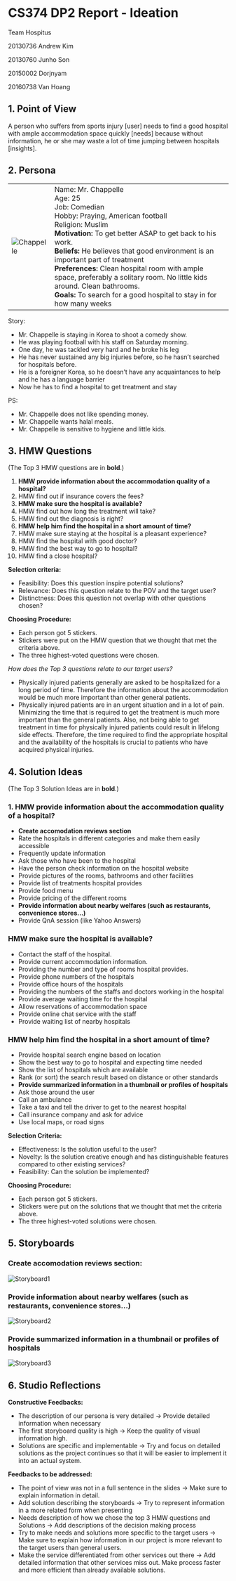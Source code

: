 # CS374 DP2 Report - Ideation

Team Hospitus

20130736 Andrew Kim

20130760 Junho Son

20150002 Dorjnyam

20160738 Van Hoang


## 1. Point of View

A person who suffers from sports injury [user] needs to find a good hospital with ample accommodation space quickly [needs] because without information, he or she may waste a lot of time jumping between hospitals [insights]. 


## 2. Persona

|       |       |
|-------|:------|
| ![Chappelle](https://raw.githubusercontent.com/andrewpk95/CS374_Hospitus/master/DP2_Report/Chappelle.png) | Name: Mr. Chappelle<br/> Age: 25<br/> Job: Comedian<br/> Hobby: Praying, American football<br/> Religion: Muslim<br/> **Motivation:** To get better ASAP to get back to his work.<br/> **Beliefs:** He believes that good environment is an important part of treatment<br/> **Preferences:** Clean hospital room with ample space, preferably a solitary room. No little kids around. Clean bathrooms.<br/> **Goals:** To search for a good hospital to stay in for how many weeks|

Story: 
- Mr. Chappelle is staying in Korea to shoot a comedy show.
- He was playing football with his staff on Saturday morning. 
- One day, he was tackled very hard and he broke his leg 
- He has never sustained any big injuries before, so he hasn’t searched for hospitals before.
- He is a foreigner Korea, so he doesn’t have any acquaintances to help and he has a language barrier
- Now he has to find a hospital to get treatment and stay

PS:
- Mr. Chappelle does not like spending money.
- Mr. Chappelle wants halal meals.
- Mr. Chappelle is sensitive to hygiene and little kids.


## 3. HMW Questions

(The Top 3 HMW questions are in **bold**.)

1. **HMW provide information about the accommodation quality of a hospital?**
2. HMW find out if insurance covers the fees?
3. **HMW make sure the hospital is available?**
4. HMW find out how long the treatment will take?
5. HMW find out the diagnosis is right?
6. **HMW help him find the hospital in a short amount of time?**
7. HMW make sure staying at the hospital is a pleasant experience?
8. HMW find the hospital with good doctor?
9. HMW find the best way to go to hospital?
10. HMW find a close hospital?

**Selection criteria:**
- Feasibility: Does this question inspire potential solutions?
- Relevance: Does this question relate to the POV and the target user?
- Distinctness: Does this question not overlap with other questions chosen?

**Choosing Procedure:**
- Each person got 5 stickers.
- Stickers were put on the HMW question that we thought that met the criteria above. 
- The three highest-voted questions were chosen. 

*How does the Top 3 questions relate to our target users?*
- Physically injured patients generally are asked to be hospitalized for a long period of time. Therefore the information about the accommodation would be much more important than other general patients.
- Physically injured patients are in an urgent situation and in a lot of pain. Minimizing the time that is required to get the treatment is much more important than the general patients. Also, not being able to get treatment in time for physically injured patients could result in lifelong side effects. Therefore, the time required to find the appropriate hospital and the availability of the hospitals is crucial to patients who have acquired physical injuries.


## 4. Solution Ideas

(The Top 3 Solution Ideas are in **bold**.)

### 1. HMW provide information about the accommodation quality of a hospital?
- **Create accomodation reviews section**
- Rate the hospitals in different categories and make them easily accessible
- Frequently update information
- Ask those who have been to the hospital
- Have the person check information on the hospital website
- Provide pictures of the rooms, bathrooms and other facilities
- Provide list of treatments hospital provides
- Provide food menu
- Provide pricing of the different rooms
- **Provide information about nearby welfares (such as restaurants, convenience stores…)**
- Provide QnA session (like Yahoo Answers)
### HMW make sure the hospital is available?
- Contact the staff of the hospital.
- Provide current accommodation information.
- Providing the number and type of rooms hospital provides.
- Provide phone numbers of the hospitals
- Provide office hours of the hospitals
- Providing the numbers of the staffs and doctors working in the hospital
- Provide average waiting time for the hospital
- Allow reservations of accommodation space
- Provide online chat service with the staff
- Provide waiting list of nearby hospitals
### HMW help him find the hospital in a short amount of time?
- Provide hospital search engine based on location
- Show the best way to go to hospital and expecting time needed
- Show the list of hospitals which are available
- Rank (or sort) the search result based on distance  or other standards
- **Provide summarized information in a thumbnail or profiles of hospitals**
- Ask those around the user
- Call an ambulance
- Take a taxi and tell the driver to get to the nearest hospital
- Call insurance company and ask for advice
- Use local maps, or road signs

**Selection Criteria:**
- Effectiveness: Is the solution useful to the user?
- Novelty: Is the solution creative enough and has distinguishable features compared to other existing services?
- Feasibility: Can the solution be implemented?

**Choosing Procedure:**
- Each person got 5 stickers.
- Stickers were put on the solutions that we thought that met the criteria above. 
- The three highest-voted solutions were chosen. 


## 5. Storyboards

### Create accomodation reviews section: 

![Storyboard1](https://raw.githubusercontent.com/andrewpk95/CS374_Hospitus/master/DP2_Report/HCIStoryboard1.jpg)


### Provide information about nearby welfares (such as restaurants, convenience stores…)

![Storyboard2](https://raw.githubusercontent.com/andrewpk95/CS374_Hospitus/master/DP2_Report/HCIStoryboard2.jpg)


### Provide summarized information in a thumbnail or profiles of hospitals

![Storyboard3](https://raw.githubusercontent.com/andrewpk95/CS374_Hospitus/master/DP2_Report/HCIStoryboard3.png)


## 6. Studio Reflections

**Constructive Feedbacks:**
- The description of our persona is very detailed -> Provide detailed information when necessary
- The first storyboard quality is high -> Keep the quality of visual information high. 
- Solutions are specific and implementable -> Try and focus on detailed solutions as the project continues so that it will be easier to implement it into an actual system.

**Feedbacks to be addressed:**
- The point of view was not in a full sentence in the slides -> Make sure to explain information in detail.
- Add solution describing the storyboards -> Try to represent information in a more related form when presenting
- Needs description of how we chose the top 3 HMW questions and Solutions -> Add descriptions of the decision making process
- Try to make needs and solutions more specific to the target users -> Make sure to explain how information in our project is more relevant to the target users than general users.
- Make the service differentiated from other services out there -> Add detailed information that other services miss out. Make process faster and more efficient than already available solutions.


